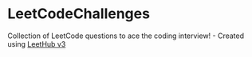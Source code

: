 # LeetCodeChallenges
Collection of LeetCode questions to ace the coding interview! - Created using [LeetHub v3](https://github.com/raphaelheinz/LeetHub-3.0)

